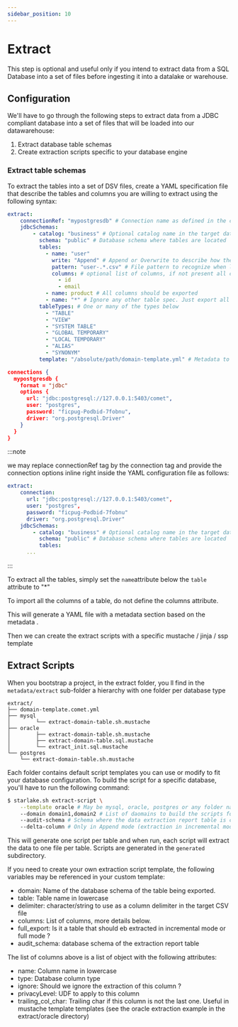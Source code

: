 ```yaml
---
sidebar_position: 10
---
```


# Extract

This step is optional and useful only if you intend to extract data from a SQL Database into
a set of files before ingesting it into a datalake or warehouse.

## Configuration

We'll have to go through the following steps to extract data from a JDBC compliant database
into a set of files that will be loaded into our datawarehouse:

1. Extract database table schemas
2. Create extraction scripts specific to your database engine

### Extract table schemas

To extract the tables into a set of DSV files, create a YAML specification file
that describe the tables and columns you are willing to extract using the following syntax:

````yaml
extract:
    connectionRef: "mypostgresdb" # Connection name as defined in the connections section of the application.conf file
    jdbcSchemas:
        - catalog: "business" # Optional catalog name in the target database
          schema: "public" # Database schema where tables are located
          tables:
            - name: "user"
              write: "Append" # Append or Overwrite to describe how the data should be loaded
              pattern: "user-.*.csv" # File pattern to recognize when loading this type of table
              columns: # optional list of columns, if not present all columns should be exported.
                - id
                - email
            - name: product # All columns should be exported
            - name: "*" # Ignore any other table spec. Just export all tables
          tableTypes: # One or many of the types below
            - "TABLE"
            - "VIEW"
            - "SYSTEM TABLE"
            - "GLOBAL TEMPORARY"
            - "LOCAL TEMPORARY"
            - "ALIAS"
            - "SYNONYM"
          template: "/absolute/path/domain-template.yml" # Metadata to use for the generated YML file.
````

````json
connections {
  mypostgresdb {
    format = "jdbc"
    options {
      url: "jdbc:postgresql://127.0.0.1:5403/comet",
      user: "postgres",
      password: "ficpug-Podbid-7fobnu",
      driver: "org.postgresql.Driver"
    }
  }
}
````

:::note

we may replace connectionRef tag by the connection tag and provide the connection options inline right inside the YAML configuration file as follows:

````yaml
extract:
    connection:
      url: "jdbc:postgresql://127.0.0.1:5403/comet",
      user: "postgres",
      password: "ficpug-Podbid-7fobnu"
      driver: "org.postgresql.Driver"
    jdbcSchemas:
        - catalog: "business" # Optional catalog name in the target database
          schema: "public" # Database schema where tables are located
          tables:
      ...

````

:::

To extract all the tables, simply set the `name`attribute below the `table` attribute to "*"

To import all the columns of a table, do not define the columns attribute.

This will generate a YAML file with a metadata section based on the metadata .

Then we can create the extract scripts with a specific mustache / jinja / ssp template

## Extract Scripts

When you bootstrap a project, in the extract folder, you ll find in the `metadata/extract` sub-folder a hierarchy with one folder per database type

```
extract/
├── domain-template.comet.yml
├── mysql
│        └── extract-domain-table.sh.mustache
├── oracle
│        ├── extract-domain-table.sh.mustache
│        ├── extract-domain-table.sql.mustache
│        └── extract_init.sql.mustache
└── postgres
    └── extract-domain-table.sh.mustache
```

Each folder contains default script templates you can use or modify to fit your database configuration.
To build the script for a specific database, you'll have to run the following command:

```bash
$ starlake.sh extract-script \
    --template oracle # May be mysql, oracle, postgres or any folder name located in the metadata/extract folder and containing .mustache/ .j2 / .ssp template files.
    --domain domain1,domain2 # List of daomains to build the scripts for. If this parameter is not specified, all domains are processed.
    --audit-schema # Schema where the data extraction report table is created and reports are stored. Whennot specified, the table is created in the same schema as the table being extracted
    --delta-column # Only in Append mode (extraction in incremental mode), this is the column to use detect new data since last extraction. Usually a timestamp or a auto incremented numeric id. 
```

This will generate one script per table and when run, each script will extract the data to one file per table. Scripts are generated in the `generated` subdirectory.

If you need to create your own extraction script template, the following variables may be referenced in your custom template:

- domain: Name of the database schema of the table being exported. 
- table: Table name in lowercase
- delimiter: character/string to use as a column delimiter in the target CSV file
- columns: List of columns, more details below. 
- full_export: Is it a table that should eb extracted in incremental mode or full mode ? 
- audit_schema:  database schema of the extraction report table


The list of columns above is a list of object with the following attributes:
- name: Column name in lowercase
- type: Database column type
- ignore: Should we ignore the extraction of this column ?
- privacyLevel: UDF to apply to this column
- trailing_col_char: Trailing char if this column is not the last one. Useful in mustache template templates (see the oracle extraction example in the extract/oracle directory)

